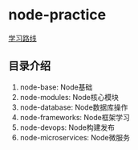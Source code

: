 # node-practice

[学习路线](https://www.nodejs.red/#/nodejs/base/what-is-nodejs?id=nodejs-%e6%8a%80%e6%9c%af%e6%a0%88%e5%ad%a6%e4%b9%a0%e6%8c%87%e5%8d%97%e8%b7%af%e7%ba%bf%e5%9b%be)

## 目录介绍
1. node-base:  Node基础
2. node-modules: Node核心模块
3. node-database: Node数据库操作
4. node-frameworks: Node框架学习
5. node-devops: Node构建发布
6. node-microservices: Node微服务